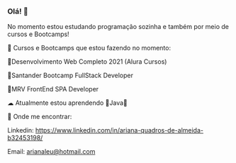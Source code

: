 ### Olá! 🐇

No momento estou estudando programação sozinha e também por meio de cursos e Bootcamps!

🍰 Cursos e Bootcamps que estou fazendo no momento:

🌸Desenvolvimento Web Completo 2021 (Alura Cursos)

🌸Santander Bootcamp FullStack Developer

🌸MRV FrontEnd SPA Developer

☁ Atualmente estou aprendendo 🍓Java🍓



💌 Onde me encontrar:

Linkedin: https://www.linkedin.com/in/ariana-quadros-de-almeida-b32453198/

Email: arianaleu@hotmail.com
